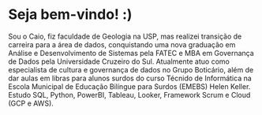 # Seja bem-vindo! :) 

Sou o Caio, fiz faculdade de Geologia na USP, mas realizei transição de carreira para a área de dados, conquistando uma nova graduação em Análise e Desenvolvimento de Sistemas pela FATEC e MBA em Governança de Dados pela Universidade Cruzeiro do Sul. Atualmente atuo como especialista de cultura e governança de dados no Grupo Boticário, além de dar aulas em libras para alunos surdos do curso Técnido de Informática na Escola Municipal de Educação Bilíngue para Surdos (EMEBS) Helen Keller. Estudo SQL, Python, PowerBI, Tableau, Looker, Framework Scrum e Cloud (GCP e AWS).
